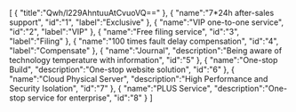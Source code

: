 [
	{
		"title":"Qwh/l229AhntuuAtCvuoVQ=="
	},
	{
		"name":"7*24h after-sales support",
		"id":"1",
		"label":"Exclusive"
	},
	{
		"name":"VIP one-to-one service",
		"id":"2",
		"label":"VIP"
	},
	{
		"name":"Free filing service",
		"id":"3",
		"label":"Filing"
	},
	{
		"name":"100 times fault delay compensation",
		"id":"4",
		"label":"Compensate"
	},
	{
		"name":"Journal",
		"description":"Being aware of technology temperature with information",
		"id":"5"
	},
	{
		"name":"One-stop Build",
		"description":"One-stop website solution",
		"id":"6"
	},
	{
		"name":"Cloud Physical Server",
		"description":"High Performance and Security Isolation",
		"id":"7"
	},
	{
		"name":"PLUS Service",
		"description":"One-stop service for enterprise",
		"id":"8"
	}
]
